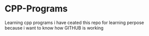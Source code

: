 # CPP-Programs
Learning cpp programs
i have ceated this repo for learning perpose
because i want to know how GITHUB is working
